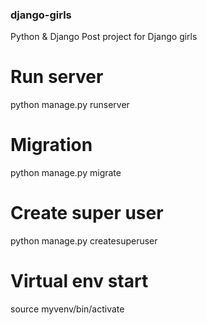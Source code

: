 ### django-girls
Python &amp; Django Post project for Django girls

# Run server
python manage.py runserver


# Migration
python manage.py migrate

# Create super user
python manage.py createsuperuser

# Virtual env start
source myvenv/bin/activate
